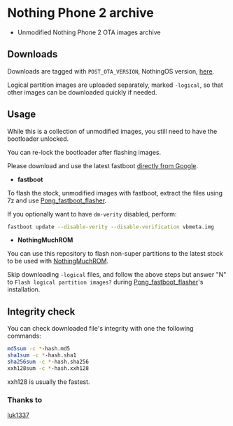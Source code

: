 # Nothing Phone 2 archive
* Unmodified Nothing Phone 2 OTA images archive

## Downloads
Downloads are tagged with `POST_OTA_VERSION`, NothingOS version,
[here](https://github.com/arter97/nothing_archive/releases).

Logical partition images are uploaded separately, marked `-logical`,
so that other images can be downloaded quickly if needed.

## Usage
While this is a collection of unmodified images, you still need to have the bootloader unlocked.

You can re-lock the bootloader after flashing images.

Please download and use the latest fastboot [directly from Google](https://developer.android.com/tools/releases/platform-tools).

 * **fastboot**

To flash the stock, unmodified images with fastboot, extract the files using 7z and
use [Pong_fastboot_flasher](https://github.com/HELLBOY017/Pong_fastboot_flasher).

If you optionally want to have `dm-verity` disabled, perform:

``` bash
fastboot update --disable-verity --disable-verification vbmeta.img
```

 * **NothingMuchROM**

You can use this repository to flash non-super partitions to the latest stock to be
used with [NothingMuchROM](https://xdaforums.com/t/nothingmuchrom-for-nothing-phone-2.4623411).

Skip downloading `-logical` files, and follow the above steps but answer "N" to
`Flash logical partition images?` during [Pong_fastboot_flasher](https://github.com/HELLBOY017/Pong_fastboot_flasher)'s
installation.

## Integrity check
You can check downloaded file's integrity with one the following commands:

``` bash
md5sum -c *-hash.md5
sha1sum -c *-hash.sha1
sha256sum -c *-hash.sha256
xxh128sum -c *-hash.xxh128
```

xxh128 is usually the fastest.

### Thanks to
[luk1337](https://github.com/luk1337/oplus_archive)
